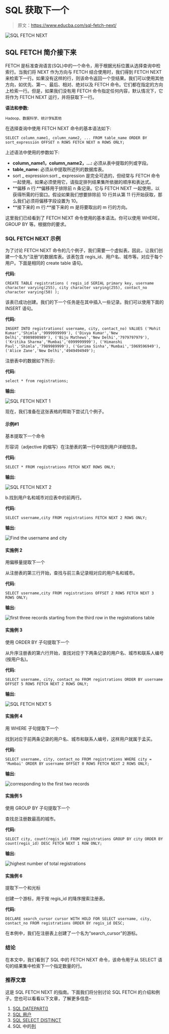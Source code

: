 # SQL 获取下一个

> 原文：<https://www.educba.com/sql-fetch-next/>

![SQL FETCH NEXT](img/f6085a9fe00adf4df1f0bd5f2d3b2dbb.png)



## SQL FETCH 简介接下来

FETCH 是标准查询语言(SQL)中的一个命令，用于根据光标位置从选择查询中检索行。当我们将 NEXT 作为方向与 FETCH 结合使用时，我们得到 FETCH NEXT 来检索下一行。如果没有这样的行，则该命令返回一个空结果。我们可以使用其他方向，如优先、第一、最后、相对、绝对以及 FETCH 命令。它们都在指定的方向上检索一行。但是，如果我们没有用 FETCH 命令指定任何内容，默认情况下，它将作为 FETCH NEXT 运行，并将获取下一行。

**语法和参数:**

<small>Hadoop、数据科学、统计学&其他</small>

在选择查询中使用 FETCH NEXT 命令的基本语法如下:

`SELECT column_name1, column_name2, ...
FROM table_name
ORDER BY sort_expression
OFFSET n ROWS
FETCH NEXT m ROWS ONLY;`

上述语法中使用的参数如下:

*   **column_name1，column_name2，…:** 必须从表中提取的列或字段。
*   **table_name:** 必须从中提取所述列的数据库表。
*   sort _ expression:sort _ expression 是完全可选的，但经常与 FETCH 命令一起使用。如果必须使用它，请指定排列结果集所依据的顺序和表达式。
*   **偏移 n 行:**偏移用于排除前 n 条记录。它与 FETCH NEXT 一起使用，以获得所需的行窗口。假设如果我们想要排除前 10 行并从第 11 行开始获取，那么我们必须将偏移字段设置为 10。
*   **接下来的 m 行:**接下来的 m 是将要取出的 m 行的方向。

这里我们已经看到了 FETCH NEXT 命令使用的基本语法。你可以使用 WHERE，GROUP BY 等。根据你的要求。

### SQL FETCH NEXT 示例

为了讨论 FETCH NEXT 命令的几个例子，我们需要一个虚拟表。因此，让我们创建一个名为“注册”的数据库表。该表包含 regis_id、用户名、城市等。对应于每个用户。下面是相同的 create table 语句。

**代码:**

`CREATE TABLE registrations
(
regis_id SERIAL primary key,
username character varying(255),
city character varying(255),
contact_no character varying(50)
);`

该表已成功创建。我们的下一个任务是在其中插入一些记录。我们可以使用下面的 INSERT 语句。

**代码:**

`INSERT INTO registrations(
username, city, contact_no)
VALUES ('Mohit Kumar','Shimla','9999999999'),
('Divya Kumar','New Delhi','8989898989'),
('Biju Mathews','New Delhi','7979797979'),
('Kritika Sharma','Mumbai','6999999999'),
('Himanshi Paul','Shimla','7989989999'),
('Garima Sinha','Mumbai','5969596949'),
('Alice Zane','New Delhi','4949494949');`

注册表中的数据如下所示:

**代码:**

`select * from registrations;`

**输出:**

![SQL FETCH NEXT 1](img/9fee1e2fdea6cb5f66ecfd063c0a6899.png)



现在，我们准备在这张表格的帮助下尝试几个例子。

#### 示例#1

基本提取下一个命令

形容词（adjective 的缩写）在注册表的第一行中找到用户详细信息。

**代码:**

`SELECT *
FROM registrations
FETCH NEXT ROWS ONLY;`

**输出:**

![SQL FETCH NEXT 2](img/599555c3572c539bf0863c4cff990859.png)



b.找到用户名和城市对应表中的前两行。

**代码:**

`SELECT username,city
FROM registrations
FETCH NEXT 2 ROWS ONLY;`

**输出:**

![Find the username and city](img/c6feb92aa56c47af8a6c244870c6bcd5.png)



#### 实施例 2

用偏移量提取下一个

从注册表的第三行开始，查找与前三条记录相对应的用户名和城市。

**代码:**

`SELECT username,city
FROM registrations
OFFSET 2 ROWS
FETCH NEXT 3 ROWS ONLY;`

**输出:**

![first three records starting from the third row in the registrations table](img/511ccc402fe26ec63cc27f54efd5e048.png)



#### 实施例 3

使用 ORDER BY 子句提取下一个

从升序注册表的第六行开始，查找对应于下两条记录的用户名、城市和联系人编号(按用户名)。

**代码:**

`SELECT username, city, contact_no
FROM registrations
ORDER BY username
OFFSET 5 ROWS
FETCH NEXT 2 ROWS ONLY;`

**输出:**

![SQL FETCH NEXT 5](img/6e11320c0ad348ccd501e687d1e2f817.png)



#### 实施例 4

用 WHERE 子句提取下一个

找到对应于前两条记录的用户名、城市和联系人编号，这样用户就属于孟买。

**代码:**

`SELECT username, city, contact_no
FROM registrations
WHERE city = 'Mumbai'
ORDER BY username
OFFSET 0 ROWS
FETCH NEXT 2 ROWS ONLY;`

**输出:**

![corresponding to the first two records](img/e9232b7064c7b7dc94e7ec3fa793ffc9.png)



#### 实施例 5

使用 GROUP BY 子句提取下一个

查找总注册数最高的城市。

**代码:**

`SELECT city, count(regis_id)
FROM registrations
GROUP BY city
ORDER BY count(regis_id) DESC
FETCH NEXT 1 ROW ONLY;`

**输出:**

![highest number of total registrations](img/37a5dfd70b9d987fe1b683db91bb6c9a.png)



#### 实施例 6

提取下一个和光标

创建一个游标，用于按 regis_id 的降序搜索注册表。

**代码:**

`DECLARE search_cursor cursor WITH HOLD FOR
SELECT username, city, contact_no
FROM registrations
ORDER BY regis_id DESC;`

在本例中，我们在注册表上创建了一个名为“search_cursor”的游标。

### 结论

在本文中，我们看到了 SQL 中的 FETCH NEXT 命令，该命令用于从 SELECT 语句的结果集中检索下一个指定数量的行。

### 推荐文章

这是 SQL FETCH NEXT 的指南。下面我们将分别讨论 SQL FETCH 的介绍和例子。您也可以看看以下文章，了解更多信息–

1.  [SQL DATEPART()](https://www.educba.com/sql-datepart/)
2.  [SQL 用户](https://www.educba.com/sql-users/)
3.  [SQL SELECT DISTINCT](https://www.educba.com/sql-select-distinct/)
4.  SQL 中的[列](https://www.educba.com/column-in-sql/)





